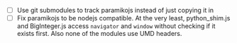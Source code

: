 
* [ ] Use git submodules to track paramikojs instead of just copying it in
* [ ] Fix paramikojs to be nodejs compatible. At the very least, python_shim.js and BigInteger.js access `navigator` and `window` without checking if it exists first. Also none of the modules use UMD headers.
